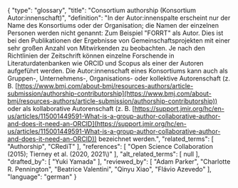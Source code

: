 {
    "type": "glossary",
    "title": "Consortium authorship (Konsortium Autor:innenschaft)",
    "definition": "In der Autor:innenspalte erscheint nur der Name des Konsortiums oder der Organisation; die Namen der einzelnen Personen werden nicht genannt: Zum Beispiel \"FORRT\" als Autor. Dies ist bei den Publikationen der Ergebnisse von Gemeinschaftsprojekten mit einer sehr großen Anzahl von Mitwirkenden zu beobachten. Je nach den Richtlinien der Zeitschrift können einzelne Forschende in Literaturdatenbanken wie ORCID und Scopus als einer der Autoren aufgeführt werden. Die Autor:innenschaft eines Konsortiums kann auch als Gruppen-, Unternehmens-, Organisations- oder kollektive Autorenschaft (z. B. [https://www.bmj.com/about-bmj/resources-authors/article-submission/authorship-contributorship](https://www.bmj.com/about-bmj/resources-authors/article-submission/authorship-contributorship)) oder als kollaborative Autorenschaft (z. B. [https://support.jmir.org/hc/en-us/articles/115001449591-What-is-a-group-author-collaborative-author-and-does-it-need-an-ORCID](https://support.jmir.org/hc/en-us/articles/115001449591-What-is-a-group-author-collaborative-author-and-does-it-need-an-ORCID)) bezeichnet werden.",
    "related_terms": [
        "Authorship",
        "CRediT"
    ],
    "references": [
        "Open Science Collaboration (2015); Tierney et al. (2020, 2021\\)"
    ],
    "alt_related_terms": [
        null
    ],
    "drafted_by": [
        "Yuki Yamada"
    ],
    "reviewed_by": [
        "Adam Parker",
        "Charlotte R. Pennington",
        "Beatrice Valentini",
        "Qinyu Xiao",
        "Flávio Azevedo"
    ],
    "language": "german"
}